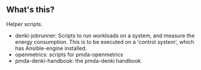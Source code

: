 ## What's this?

Helper scripts.

* denki-jobrunner: Scripts to run workloads on a system, and measure
the energy consumption.  This is to be executed on a 'control system',
which has Ansible-engine installed.
* openmetrics: scripts for pmda-openmetrics
* pmda-denki-handbook: the pmda-denki handbook
